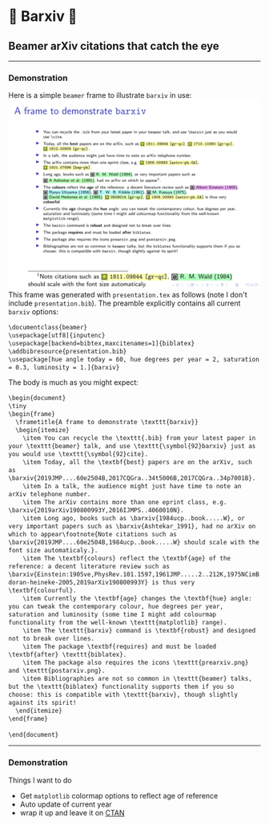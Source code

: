 # :milky_way: Barxiv :milky_way:
## Beamer arXiv citations that catch the eye 
---
### Demonstration 
Here is a simple `beamer` frame to illustrate `barxiv` in use:
<img src="presentation.png" width="1000">
This frame was generated with `presentation.tex` as follows (note I don't include `presentation.bib`). The preamble explicitly contains all current `barxiv` options:
```
\documentclass{beamer}
\usepackage[utf8]{inputenc}
\usepackage[backend=bibtex,maxcitenames=1]{biblatex}
\addbibresource{presentation.bib}
\usepackage[hue angle today = 60, hue degrees per year = 2, saturation = 0.3, luminosity = 1.]{barxiv}
```
The body is much as you might expect:
```
\begin{document}
\tiny
\begin{frame}
  \frametitle{A frame to demonstrate \texttt{barxiv}}
  \begin{itemize}
    \item You can recycle the \texttt{.bib} from your latest paper in your \texttt{beamer} talk, and use \texttt{\symbol{92}barxiv} just as you would use \texttt{\symbol{92}cite}.
    \item Today, all the \textbf{best} papers are on the arXiv, such as \barxiv{2019JMP....60e2504B,2017CQGra..34t5006B,2017CQGra..34p7001B}.
    \item In a talk, the audience might just have time to note an arXiv telephone number.
    \item The arXiv contains more than one eprint class, e.g. \barxiv{2019arXiv190800993Y,2016IJMPS..4060010N}.
    \item Long ago, books such as \barxiv{1984ucp..book.....W}, or very important papers such as \barxiv{Ashtekar_1991}, had no arXiv on which to appear\footnote{Note citations such as \barxiv{2019JMP....60e2504B,1984ucp..book.....W} should scale with the font size automaticaly.}.
    \item The \textbf{colours} reflect the \textbf{age} of the reference: a decent literature review such as \barxiv{Einstein:1905ve,PhysRev.101.1597,1961JMP.....2..212K,1975NCimB..28..127K,1985AmJPh..53..510H,lasenby-doran-heineke-2005,2019arXiv190800993Y} is thus very \textbf{colourful}.
    \item Currently the \textbf{age} changes the \textbf{hue} angle: you can tweak the contemporary colour, hue degrees per year, saturation and luminosity (some time I might add colourmap functionality from the well-known \texttt{matplotlib} range).
    \item The \texttt{barxiv} command is \textbf{robust} and designed not to break over lines.
    \item The package \textbf{requires} and must be loaded \textbf{after} \texttt{biblatex}. 
    \item The package also requires the icons \texttt{prearxiv.png} and \texttt{postarxiv.png}.
    \item Bibliographies are not so common in \texttt{beamer} talks, but the \texttt{biblatex} functionality supports them if you so choose: this is compatible with \texttt{barxiv}, though slightly against its spirit!
  \end{itemize}
\end{frame}

\end{document}
```
---
### Demonstration 
Things I want to do
- Get `matplotlib` colormap options to reflect age of reference
- Auto update of current year
- wrap it up and leave it on [CTAN](https://ctan.org/?lang=en)

